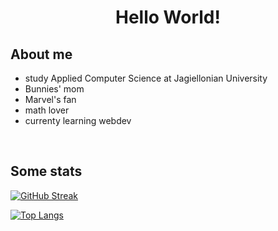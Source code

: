 <h1 align="center">
Hello World!
</h1>
  
<h2>
  About me
</h2>
<ul>
  <li>study Applied Computer Science at Jagiellonian University</li>
  <li>Bunnies' mom</li>
  <li>Marvel's fan</li>
  <li>math lover</li>
  <li>currenty learning webdev</li>
</ul>

<!-- From [chandan-reddy-k](https://github.com/chandan-reddy-k) -->
<!-- <h2>
  Here are the technologies I use and am learning:
</h2>
<p>
<code><img height="60" src="https://www.avenga.com/wp-content/uploads/2020/11/C-Sharp-1920x1080.png"></code> &nbsp;&nbsp;
<code><img height="70" src="https://github.com/chandan-reddy-k/chandan-reddy-k/blob/master/assets/html.png"></code> &nbsp;&nbsp;
<code><img height="70" src="https://github.com/chandan-reddy-k/chandan-reddy-k/blob/master/assets/css.png"></code> &nbsp;&nbsp; -->
<!-- <code><img height="75" src="https://www.pngfind.com/pngs/m/280-2802676_c-language-global-or-external-variables-with-examples.png"></code> &nbsp;&nbsp; -->
<!-- <code><img height="75" src="https://www.pikpng.com/pngl/m/469-4698781_learning-c-programming-4-c-logo-svg-clipart.png"></code> &nbsp;&nbsp;
<code><img height="75" src="https://img2.gratispng.com/20180706/vef/kisspng-web-development-python-software-developer-web-deve-python-logo-5b3fcce17a0071.1497511915309078734997.jpg"></code> &nbsp;&nbsp; -->
<!-- <code><img height="75" src="https://github.com/chandan-reddy-k/chandan-reddy-k/blob/master/assets/js.png"></code> -->
</p>

<br/>
     
<h2>
  Some stats
</h2>
<p>
  
[![GitHub Streak](http://github-readme-streak-stats.herokuapp.com?user=sern1k&theme=dracula&hide_border=true&date_format=j%20M%5B%20Y%5D)](https://git.io/streak-stats)

[![Top Langs](https://github-readme-stats.vercel.app/api/top-langs/?username=sern1k&layout=compact&theme=dracula&hide_border=true)](https://github.com/anuraghazra/github-readme-stats)
  
</p>

<br/>
